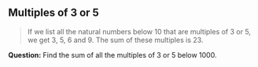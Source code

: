## Multiples of 3 or 5

> If we list all the natural numbers below 10 that are multiples of 3 or 5, we get 3, 5, 6 and 9. The sum of these multiples is 23.

**Question:** Find the sum of all the multiples of 3 or 5 below 1000.
